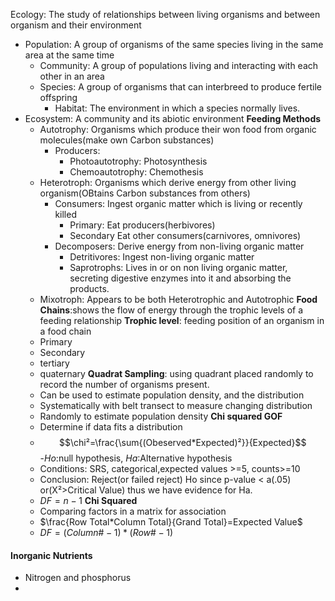 Ecology: The study of relationships between living organisms and between organism and their environment
 - Population: A group of organisms of the  same species living in the same area at the same time
	 - Community: A group of populations living and interacting with each other in an area
	 - Species: A group of organisms that can interbreed to produce fertile offspring
		 - Habitat: The environment in which a species normally lives.
- Ecosystem:  A community and its abiotic environment
**Feeding Methods**
	- Autotrophy: Organisms which produce their won food from organic molecules(make own Carbon substances)
		- Producers:
			- Photoautotrophy: Photosynthesis
			- Chemoautotrophy: Chemothesis
	- Heterotroph: Organisms which derive energy from other living organism(OBtains Carbon substances from others)
		- Consumers: Ingest organic matter which is living or recently killed
			- Primary: Eat producers(herbivores)
			- Secondary Eat other consumers(carnivores, omnivores)
		- Decomposers: Derive energy from non-living organic matter
			- Detritivores: Ingest non-living organic matter
			- Saprotrophs: Lives in or on non living organic matter, secreting digestive enzymes into it and absorbing the products.
	- Mixotroph: Appears to be both Heterotrophic and Autotrophic
**Food Chains**:shows the flow of energy through the trophic levels of a feeding relationship
**Trophic level**: feeding position of an organism in a food chain
	- Primary
	- Secondary
	- tertiary
	- quaternary
**Quadrat Sampling**: using quadrant placed randomly to record the number of organisms present.
	- Can be used to estimate population density, and the distribution
	- Systematically with belt transect to measure changing distribution
	- Randomly to estimate population density
**Chi squared GOF**
	- Determine if data fits a distribution
	- $$\chi²=\frac{\sum{(Obeserved*Expected)²}}{Expected}$$
	-*Ho*:null hypothesis, *Ha*:Alternative hypothesis
	- Conditions: SRS, categorical,expected values >=5, counts>=10
	- Conclusion: Reject(or failed reject) Ho since p-value < a(.05) or(X²>Critical Value) thus we have evidence for Ha. 
	- $DF = n-1$
**Chi Squared**
	- Comparing factors in a matrix for association
	- $\frac{Row Total*Column Total}{Grand Total}=Expected Value$
	- $DF=(Column\#-1)*(Row\# -1)$
#### Inorganic Nutrients
 - Nitrogen and phosphorus
 - 

<!--stackedit_data:
eyJoaXN0b3J5IjpbLTcxNzk1ODIyOSwzNzQxMDI1MjEsLTc0OD
g5NjM3OCw5Nzg1NDM3NiwtMTMxMzc5Mjg4NCwxODY4NTI4OTgs
LTEyMjM1NTM1MTIsLTExNjEwOTQzNDIsLTE2MDg5ODYyNzAsMT
Y3MzM5NTc1MSwtMjk1NzIzODM2LDg2NDczMDU3LDcwNTk3NzY5
NCwtMTg2MjQ3MDc2Niw1MDAzMzMwNzMsLTYzODQyNTg2OCwtMj
AzNDgyMTkzMywtMTI4OTkxMzg5MiwtNDUxNDUzOTEsLTE5MDMz
OTE1NzhdfQ==
-->